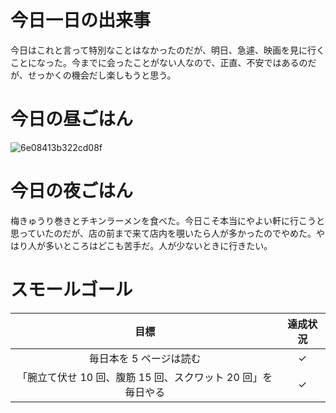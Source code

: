 # 今日一日の出来事
今日はこれと言って特別なことはなかったのだが、明日、急遽、映画を見に行くことになった。今までに会ったことがない人なので、正直、不安ではあるのだが、せっかくの機会だし楽しもうと思う。

# 今日の昼ごはん
![6e08413b322cd08f](/images/2019/03/6e08413b322cd08f.jpg)

# 今日の夜ごはん
梅きゅうり巻きとチキンラーメンを食べた。今日こそ本当にやよい軒に行こうと思っていたのだが、店の前まで来て店内を覗いたら人が多かったのでやめた。やはり人が多いところはどこも苦手だ。人が少ないときに行きたい。

# スモールゴール
| 目標 | 達成状況 |
|:---:|:---:|
| 毎日本を 5 ページは読む | ✓ |
| 「腕立て伏せ 10 回、腹筋 15 回、スクワット 20 回」を毎日やる | ✓ |
